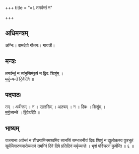 +++
title = "०६ तमर्वन्तं न"

+++
## अधिमन्त्रम्
अग्निः। वामदेवो गौतमः। गायत्री।

## मन्त्रः
तमर्व॑न्तं॒ न सा॑न॒सिम॑रु॒षं न दि॒वः शिशु॑म् ।  
म॒र्मृ॒ज्यन्ते॑ दि॒वेदि॑वे ॥

## पदपाठः
तम् । अर्व॑न्तम् । न । सा॒न॒सिम् । अ॒रु॒षम् । न । दि॒वः । शिशु॑म् ।  
म॒र्मृ॒ज्यन्ते॑ । दि॒वेऽदि॑वे ॥

## भाष्यम्
यजमाना अर्वन्तं न शीघ्रगामिनमश्वमिव सानसिं सम्भजनीयं दिवः शिशुं न द्युलोकस्य पुत्रभूतं सूर्यमिवारुषमारोचमानं तमग्निं दिवे दिवे प्रतिदिनं मर्मृज्यन्ते । भृशं परिचरणं कुर्वन्ति ॥ ६ ॥